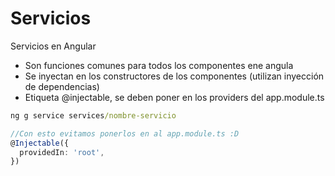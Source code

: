 # Servicios 

Servicios en Angular

* Son funciones comunes para todos los componentes ene angula
* Se inyectan en los constructores de los componentes (utilizan inyección de dependencias)
* Etiqueta @injectable, se deben poner en los providers del app.module.ts
```cmd
ng g service services/nombre-servicio
```

```typescript
//Con esto evitamos ponerlos en al app.module.ts :D
@Injectable({
  providedIn: 'root',
})
```